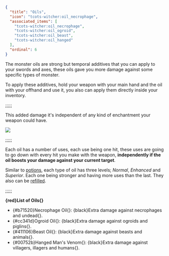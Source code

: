 ```json
{
  "title": "Oils",
  "icon": "tcots-witcher:oil_necrophage",
  "associated_items": [
    "tcots-witcher:oil_necrophage",
    "tcots-witcher:oil_ogroid",
    "tcots-witcher:oil_beast",
    "tcots-witcher:oil_hanged"
  ],
  "ordinal": 6
}
```

The monster oils are strong but temporal additives that you can apply to your swords and axes,
these oils gave you more damage against some specific types of monster.


To apply these additives, hold your weapon with your main hand and the oil with your
offhand and use it, you also can apply them directly inside your inventory.

;;;;;

This added damage it's independent of any kind of enchantment your weapon could have.

![](tcots-witcher:textures/gui/sprites/alchemy_almanac/entries/monster_oils/monster_oils_main.png,fit)

;;;;;

Each oil has a number of uses, each use being one hit, these uses are going to go down 
with every hit you make with the weapon, __independently if the oil boosts your damage 
against your current target__.


Similar to [potions](^tcots-witcher:concoctions/potions), each type of oil has three 
levels;  *Normal*, *Enhanced* and *Superior*. Each one being stronger and having more uses 
than the last. They also can be [refilled](^tcots-witcher:alchemy_basics/refilling).

;;;;;

**{red}List of Oils{}**
- {#b71520}Necrophage Oil{}: {black}Extra damage against necrophages and undead{}.
- {#cc341d}Ogroid Oil{}: {black}Extra damage against ogroids and piglins{}.
- {#411106}Beast Oil{}: {black}Extra damage against beasts and animals{}.
- {#00752b}Hanged Man's Venom{}: {black}Extra damage against villagers, illagers and humans{}.


